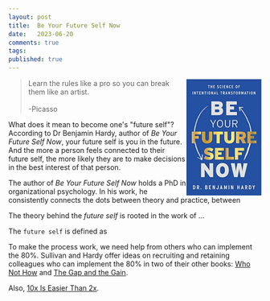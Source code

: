 ```yaml
---
layout: post
title:  Be Your Future Self Now
date:   2023-06-20
comments: true
tags: 
published: true
---
```

 
<img src="/images/Be_Your_Future_Self_Now.jpg" align="right" width="150" padding="10" alt="Be Your Future Self Now by Dr Benjamin Hardy" title="Be Your Future Self Now by Dr Benjamin Hardy" /> 

>Learn the rules like a pro so you can break them like an artist.<br/>&nbsp;<br/> -Picasso

What does it mean to become one's "future self"? According to Dr Benjamin Hardy, author of _Be Your Future Self Now_, your future self is you in the future. And the more a person feels connected to their future self, the more likely they are to make decisions in the best interest of that person.


<!--more-->

The author of _Be Your Future Self Now_ holds a PhD in organizational psychology. In his work, he consistently connects the dots between theory and practice, between 

The theory behind the _future self_ is rooted in the work of ...


The `future self` is defined as


To make the process work, we need help from others who can implement the 80%. Sullivan and Hardy offer ideas on recruiting and retaining colleagues who can implement the 80% in two of their other books: [Who Not How](/blog/2021/05/29/who-not-how/) and [The Gap and the Gain](/blog/2022/09/29/achieve-more-measure-the-gain/).

Also, [10x Is Easier Than 2x](/blog/2023/06/08/10x-is-easier-than-2x/).



